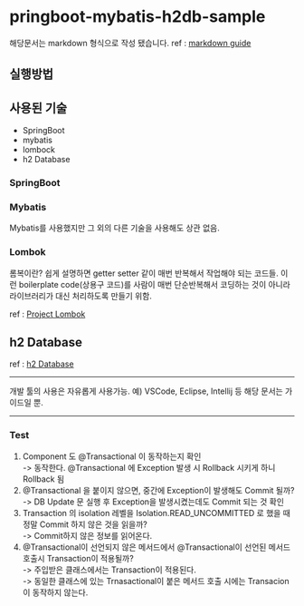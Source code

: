 # pringboot-mybatis-h2db-sample

해당문서는 markdown 형식으로 작성 됐습니다.
ref : [markdown guide](https://www.markdownguide.org/)


## 실행방법

## 사용된 기술
- SpringBoot
- mybatis
- lombock
- h2 Database

### SpringBoot

### Mybatis
Mybatis를 사용했지만 그 외의 다른 기술을 사용해도 상관 없음.

### Lombok

롬복이란? 쉽게 설명하면 getter setter 같이 매번 반복해서 작업해야 되는 코드들.
이런 boilerplate code(상용구 코드)를 사람이 매번 단순반복해서 코딩하는 것이 아니라
라이브러리가 대신 처리하도록 만들기 위함. 

ref : [Project Lombok](https://projectlombok.org/)

## h2 Database
ref : [h2 Database](https://www.h2database.com/)

---

개발 툴의 사용은 자유롭게 사용가능. 예) VSCode, Eclipse, Intellij 등
해당 문서는 가이드일 뿐.

---

### Test
1. Component 도 @Transactional 이 동작하는지 확인  
-> 동작한다. @Transactional 에 Exception 발생 시 Rollback 시키게 하니 Rollback 됨  
2. @Transactional 을 붙이지 않으면, 중간에 Exception이 발생해도 Commit 될까?  
-> DB Update 문 실행 후 Exception을 발생시켰는데도 Commit 되는 것 확인  
3. Transaction 의 isolation 레벨을 Isolation.READ_UNCOMMITTED 로 했을 때 정말 Commit 하지 않은 것을 읽을까?  
-> Commit하지 않은 정보를 읽어온다.  
4. @Transactional이 선언되지 않은 메서드에서 @Transactional이 선언된 메서드 호출시 Transaction이 적용될까?  
-> 주입받은 클래스에서는 Transaction이 적용된다.  
-> 동일한 클래스에 있는 Trnasactional이 붙은 메서드 호출 시에는 Transacion이 동작하지 않는다.  
